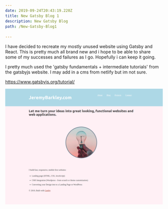 ```yaml
---
date: 2019-09-24T20:43:19.220Z
title: New Gatsby Blog 1
description: New Gatsby Blog
path: /New-Gatsby-Blog1

---
```


I have decided to recreate my mostly unused website using Gatsby and React. This is pretty much all brand new and i hope to be able to share some of my successes and failures as I go. Hopefully i can keep it going.

I pretty much used the 'gatsby fundamentals + intermediate tutorials'  from the gatsbyjs website. I may add in a cms from netlify but im not sure.

https://www.gatsbyjs.org/tutorial/

<!-- Below is just a screenshot of where I started since its going to be a WIP. (image wasnt ) -->

![](baseline.png )